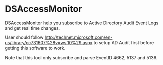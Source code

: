 DSAccessMonitor
============

DSAccessMonitor help you subscribe to Active Directory Audit Event Logs and get real time changes.

User should follow http://technet.microsoft.com/en-us/library/cc731607%28v=ws.10%29.aspx to setup AD Audit first before getting this software to work. 

Note that this tool only subscribe and parse EventID 4662, 5137 and 5136.